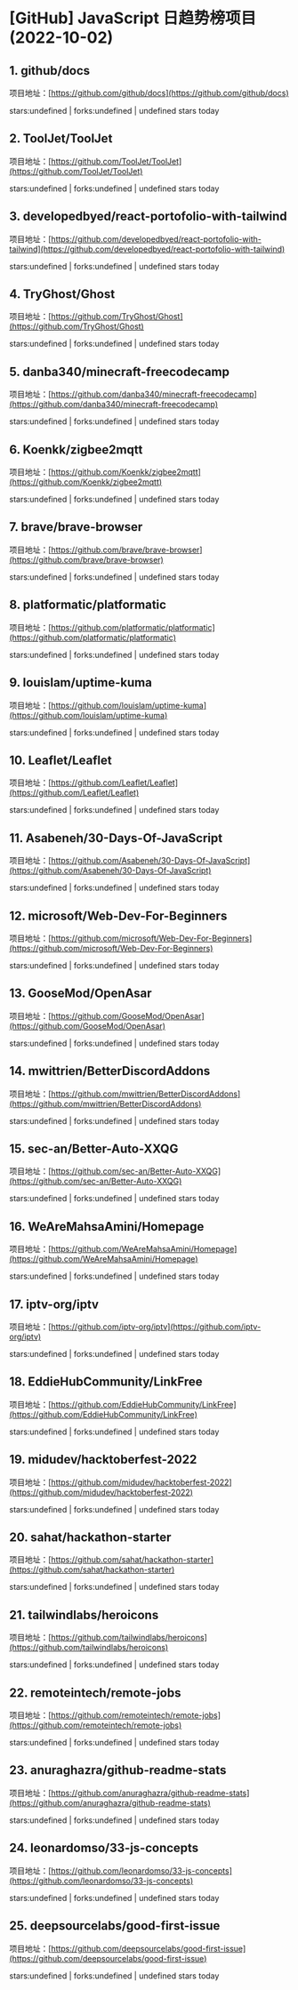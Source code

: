 # [GitHub] JavaScript 日趋势榜项目(2022-10-02)

## 1. github/docs 

项目地址：[https://github.com/github/docs](https://github.com/github/docs)

stars:undefined | forks:undefined | undefined stars today 



## 2. ToolJet/ToolJet 

项目地址：[https://github.com/ToolJet/ToolJet](https://github.com/ToolJet/ToolJet)

stars:undefined | forks:undefined | undefined stars today 



## 3. developedbyed/react-portofolio-with-tailwind 

项目地址：[https://github.com/developedbyed/react-portofolio-with-tailwind](https://github.com/developedbyed/react-portofolio-with-tailwind)

stars:undefined | forks:undefined | undefined stars today 



## 4. TryGhost/Ghost 

项目地址：[https://github.com/TryGhost/Ghost](https://github.com/TryGhost/Ghost)

stars:undefined | forks:undefined | undefined stars today 



## 5. danba340/minecraft-freecodecamp 

项目地址：[https://github.com/danba340/minecraft-freecodecamp](https://github.com/danba340/minecraft-freecodecamp)

stars:undefined | forks:undefined | undefined stars today 



## 6. Koenkk/zigbee2mqtt 

项目地址：[https://github.com/Koenkk/zigbee2mqtt](https://github.com/Koenkk/zigbee2mqtt)

stars:undefined | forks:undefined | undefined stars today 



## 7. brave/brave-browser 

项目地址：[https://github.com/brave/brave-browser](https://github.com/brave/brave-browser)

stars:undefined | forks:undefined | undefined stars today 



## 8. platformatic/platformatic 

项目地址：[https://github.com/platformatic/platformatic](https://github.com/platformatic/platformatic)

stars:undefined | forks:undefined | undefined stars today 



## 9. louislam/uptime-kuma 

项目地址：[https://github.com/louislam/uptime-kuma](https://github.com/louislam/uptime-kuma)

stars:undefined | forks:undefined | undefined stars today 



## 10. Leaflet/Leaflet 

项目地址：[https://github.com/Leaflet/Leaflet](https://github.com/Leaflet/Leaflet)

stars:undefined | forks:undefined | undefined stars today 



## 11. Asabeneh/30-Days-Of-JavaScript 

项目地址：[https://github.com/Asabeneh/30-Days-Of-JavaScript](https://github.com/Asabeneh/30-Days-Of-JavaScript)

stars:undefined | forks:undefined | undefined stars today 



## 12. microsoft/Web-Dev-For-Beginners 

项目地址：[https://github.com/microsoft/Web-Dev-For-Beginners](https://github.com/microsoft/Web-Dev-For-Beginners)

stars:undefined | forks:undefined | undefined stars today 



## 13. GooseMod/OpenAsar 

项目地址：[https://github.com/GooseMod/OpenAsar](https://github.com/GooseMod/OpenAsar)

stars:undefined | forks:undefined | undefined stars today 



## 14. mwittrien/BetterDiscordAddons 

项目地址：[https://github.com/mwittrien/BetterDiscordAddons](https://github.com/mwittrien/BetterDiscordAddons)

stars:undefined | forks:undefined | undefined stars today 



## 15. sec-an/Better-Auto-XXQG 

项目地址：[https://github.com/sec-an/Better-Auto-XXQG](https://github.com/sec-an/Better-Auto-XXQG)

stars:undefined | forks:undefined | undefined stars today 



## 16. WeAreMahsaAmini/Homepage 

项目地址：[https://github.com/WeAreMahsaAmini/Homepage](https://github.com/WeAreMahsaAmini/Homepage)

stars:undefined | forks:undefined | undefined stars today 



## 17. iptv-org/iptv 

项目地址：[https://github.com/iptv-org/iptv](https://github.com/iptv-org/iptv)

stars:undefined | forks:undefined | undefined stars today 



## 18. EddieHubCommunity/LinkFree 

项目地址：[https://github.com/EddieHubCommunity/LinkFree](https://github.com/EddieHubCommunity/LinkFree)

stars:undefined | forks:undefined | undefined stars today 



## 19. midudev/hacktoberfest-2022 

项目地址：[https://github.com/midudev/hacktoberfest-2022](https://github.com/midudev/hacktoberfest-2022)

stars:undefined | forks:undefined | undefined stars today 



## 20. sahat/hackathon-starter 

项目地址：[https://github.com/sahat/hackathon-starter](https://github.com/sahat/hackathon-starter)

stars:undefined | forks:undefined | undefined stars today 



## 21. tailwindlabs/heroicons 

项目地址：[https://github.com/tailwindlabs/heroicons](https://github.com/tailwindlabs/heroicons)

stars:undefined | forks:undefined | undefined stars today 



## 22. remoteintech/remote-jobs 

项目地址：[https://github.com/remoteintech/remote-jobs](https://github.com/remoteintech/remote-jobs)

stars:undefined | forks:undefined | undefined stars today 



## 23. anuraghazra/github-readme-stats 

项目地址：[https://github.com/anuraghazra/github-readme-stats](https://github.com/anuraghazra/github-readme-stats)

stars:undefined | forks:undefined | undefined stars today 



## 24. leonardomso/33-js-concepts 

项目地址：[https://github.com/leonardomso/33-js-concepts](https://github.com/leonardomso/33-js-concepts)

stars:undefined | forks:undefined | undefined stars today 



## 25. deepsourcelabs/good-first-issue 

项目地址：[https://github.com/deepsourcelabs/good-first-issue](https://github.com/deepsourcelabs/good-first-issue)

stars:undefined | forks:undefined | undefined stars today 



